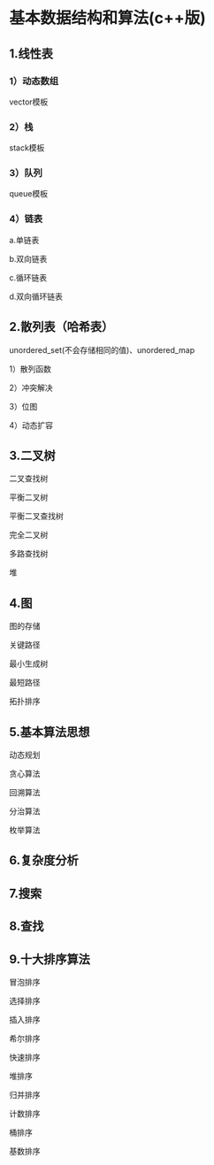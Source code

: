 # 基本数据结构和算法(c++版)

## 1.线性表

### 1）动态数组

vector模板

### 2）栈

stack模板

### 3）队列

queue模板

### 4）链表

a.单链表

b.双向链表

c.循环链表

d.双向循环链表

## 2.散列表（哈希表）

unordered_set(不会存储相同的值)、unordered_map

1）散列函数

2）冲突解决

3）位图

4）动态扩容

## 3.二叉树

二叉查找树

平衡二叉树

平衡二叉查找树

完全二叉树

多路查找树

堆

## 4.图

图的存储

关键路径

最小生成树

最短路径

拓扑排序

## 5.基本算法思想

动态规划

贪心算法

回溯算法

分治算法

枚举算法

## 6.复杂度分析

## 7.搜索

## 8.查找

## 9.十大排序算法

冒泡排序

选择排序

插入排序

希尔排序

快速排序

堆排序

归并排序

计数排序

桶排序

基数排序

